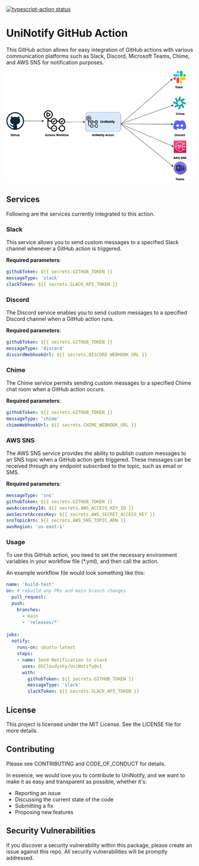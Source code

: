 <p>
  <a href="https://github.com/actions/typescript-action/actions"><img alt="typescript-action status" src="https://github.com/actions/typescript-action/workflows/build-test/badge.svg"></a>
</p>

# UniNotify GitHub Action

This GitHub action allows for easy integration of GitHub actions with various communication platforms such as Slack, Discord, Microsoft Teams, Chime, and AWS SNS for notification purposes.

![UniNotify Github Action](UniNotify.png)

## Services

Following are the services currently integrated to this action. 

### Slack

This service allows you to send custom messages to a specified Slack channel whenever a GitHub action is triggered.

**Required parameters**:
```yml
githubToken: ${{ secrets.GITHUB_TOKEN }}
messageType: 'slack' 
slackToken: ${{ secrets.SLACK_API_TOKEN }}
```

### Discord
The Discord service enables you to send custom messages to a specified Discord channel when a GitHub action runs.

**Required parameters**:
```yml
githubToken: ${{ secrets.GITHUB_TOKEN }}
messageType: 'discord'
discordWebhookUrl: ${{ secrets.DISCORD_WEBHOOK_URL }}
```

### Chime
The Chime service permits sending custom messages to a specified Chime chat room when a GitHub action occurs.

**Required parameters**:
```yml
githubToken: ${{ secrets.GITHUB_TOKEN }}
messageType: 'chime'
chimeWebhookUrl: ${{ secrets.CHIME_WEBHOOK_URL }}
```

### AWS SNS
The AWS SNS service provides the ability to publish custom messages to an SNS topic when a GitHub action gets triggered. These messages can be received through any endpoint subscribed to the topic, such as email or SMS.

**Required parameters**:
```yml
messageType: 'sns'
githubToken: ${{ secrets.GITHUB_TOKEN }}
awsAccessKeyId: ${{ secrets.AWS_ACCESS_KEY_ID }}
awsSecretAccessKey: ${{ secrets.AWS_SECRET_ACCESS_KEY }}
snsTopicArn: ${{ secrets.AWS_SNS_TOPIC_ARN }}
awsRegion: 'us-east-1'
```

### Usage
To use this GitHub action, you need to set the necessary environment variables in your workflow file (*.yml), and then call the action.

An example workflow file would look something like this:

```yml
name: 'build-test'
on: # rebuild any PRs and main branch changes
  pull_request:
  push:
    branches:
      - main
      - 'releases/*'
      
jobs:
  notify:
    runs-on: ubuntu-latest
    steps:
    - name: Send Notification to slack
      uses: OSCloudysky/UniNotify@v1
      with:
        githubToken: ${{ secrets.GITHUB_TOKEN }}
        messageType: 'slack' 
        slackToken: ${{ secrets.SLACK_API_TOKEN }}
```


## License
This project is licensed under the MIT License. See the LICENSE file for more details.

## Contributing
Please see CONTRIBUTING and CODE_OF_CONDUCT for details.

In essence, we would love you to contribute to UniNotify, and we want to make it as easy and transparent as possible, whether it's:

- Reporting an issue
- Discussing the current state of the code
- Submitting a fix
- Proposing new features

## Security Vulnerabilities
  
If you discover a security vulnerability within this package, please create an issue against this repo. All security vulnerabilities will be promptly addressed.

